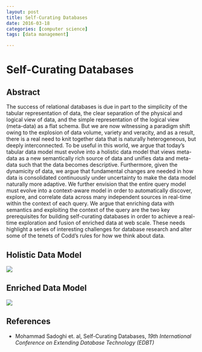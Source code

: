 ```yaml
---
layout: post
title: Self-Curating Databases 
date: 2016-03-18
categories: [computer science]
tags: [data management]

---
```


# Self-Curating Databases

## Abstract

The success of relational databases is due in part to the simplicity of the tabular representation of data, the clear separation of the physical and logical view of data, and the simple representation of the logical view (meta-data) as a flat schema. But we are now witnessing a paradigm shift owing to the explosion of data volume, variety and veracity, and as a result, there is a real need to knit together data that is naturally heterogeneous, but deeply interconnected. To be useful in this world, we argue that today’s tabular data model must evolve into a holistic data model that views meta-data as a new semantically rich source of data and unifies data and meta-data such that the data becomes descriptive. Furthermore, given the dynamicity of data, we argue that fundamental changes are needed in how data is consolidated continuously under uncertainty to make the data model naturally more adaptive. We further envision that the entire query model must evolve into a context-aware model in order to automatically discover, explore, and correlate data across many independent sources in real-time within the context of each query. We argue that enriching data with semantics and exploiting the context of the query are the two key prerequisites for building self-curating databases in order to achieve a real-time exploration and fusion of enriched data at web scale. These needs highlight a series of interesting challenges for database research and alter some of the tenets of Codd’s rules for how we think about data.## Holistic Data Model
[![](http://sungsoo.github.com/images/holistic-data-model.png)](http://sungsoo.github.com/images/holistic-data-model.png)

## Enriched Data Model
[![](http://sungsoo.github.com/images/enriched-data-model.png)](http://sungsoo.github.com/images/enriched-data-model.png)## References
* Mohammad Sadoghi et. al, Self-Curating Databases, *19th International Conference on Extending Database Technology (EDBT)*